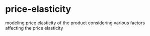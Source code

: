 # price-elasticity
modeling price elasticity of the product considering various factors affecting the price elasticity
